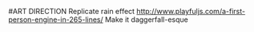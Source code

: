 #ART DIRECTION
Replicate rain effect http://www.playfuljs.com/a-first-person-engine-in-265-lines/
Make it daggerfall-esque